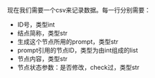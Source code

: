 现在我们需要一个csv来记录数据。每一行分别需要：
- ID号，类型int
- 结点简称，类型str
- 生成这个节点所用的prompt，类型str
- prompt引用的节点ID，类型为由int组成的list
- 节点内容，类型str
- 节点状态参数：是否修改，check过，类型str